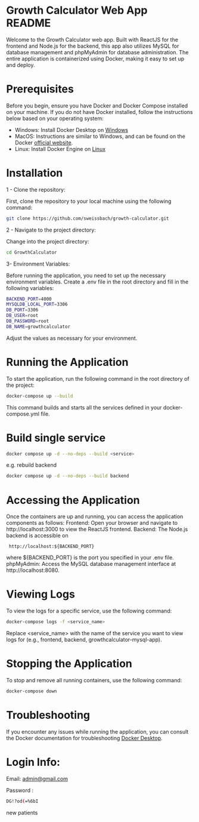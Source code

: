 # Growth Calculator Web App README

Welcome to the Growth Calculator web app. Built with ReactJS for the frontend and Node.js for the backend, this app also utilizes MySQL for database management and phpMyAdmin for database administration. The entire application is containerized using Docker, making it easy to set up and deploy.

# Prerequisites

Before you begin, ensure you have Docker and Docker Compose installed on your machine. If you do not have Docker installed, follow the instructions below based on your operating system:

- Windows: Install Docker Desktop on [Windows](https://docs.docker.com/desktop/install/windows-install/)
- MacOS: Instructions are similar to Windows, and can be found on the Docker [official website](https://docs.docker.com/desktop/install/windows-install/).
- Linux: Install Docker Engine on [Linux](https://docs.docker.com/engine/install/)

# Installation

1 - Clone the repository:

First, clone the repository to your local machine using the following command:

```bash
git clone https://github.com/sweissbach/growth-calculator.git
```

2 - Navigate to the project directory:

Change into the project directory:

```bash
cd GrowthCalculator
```

3- Environment Variables:

Before running the application, you need to set up the necessary environment variables. Create a .env file in the root directory and fill in the following variables:

```bash
BACKEND_PORT=4000
MYSQLDB_LOCAL_PORT=3306
DB_PORT=3306
DB_USER=root
DB_PASSWORD=root
DB_NAME=growthcalculator
```

Adjust the values as necessary for your environment.

# Running the Application

To start the application, run the following command in the root directory of the project:

```bash
docker-compose up --build
```

This command builds and starts all the services defined in your docker-compose.yml file.

# Build single service

```bash
docker compose up -d --no-deps --build <service>
```

e.g. rebuild backend

```bash
docker compose up -d --no-deps --build backend
```

# Accessing the Application

Once the containers are up and running, you can access the application components as follows:
Frontend: Open your browser and navigate to http://localhost:3000 to view the ReactJS frontend.
Backend: The Node.js backend is accessible on

```
 http://localhost:${BACKEND_PORT}
```

where ${BACKEND_PORT} is the port you specified in your .env file.
phpMyAdmin: Access the MySQL database management interface at http://localhost:8080.

# Viewing Logs

To view the logs for a specific service, use the following command:

```bash
docker-compose logs -f <service_name>
```

Replace <service_name> with the name of the service you want to view logs for (e.g., frontend, backend, growthcalculator-mysql-app).

# Stopping the Application

To stop and remove all running containers, use the following command:

```bash
docker-compose down
```

# Troubleshooting

If you encounter any issues while running the application, you can consult the Docker documentation for troubleshooting [Docker Desktop](https://docs.docker.com/desktop/troubleshoot/overview/).

# Login Info:

Email: admin@gmail.com

Password :

```bash
DG!?od(=%6bI
```

new patients
